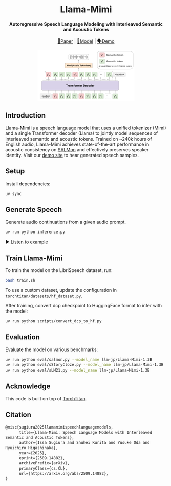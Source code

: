 <div align="center">

# Llama-Mimi
#### Autoregressive Speech Language Modeling with Interleaved Semantic and Acoustic Tokens
[📃Paper](https://arxiv.org/abs/2509.14882) | [🤗Model](https://huggingface.co/llm-jp/Llama-Mimi-1.3B) | [🗣️Demo](https://speed1313.github.io/llama-mimi/)

<img src="assets/llama-mimi.png" width="60%"/>

</div>


## Introduction
Llama-Mimi is a speech language model that uses a unified tokenizer (Mimi) and a single Transformer decoder (Llama) to jointly model sequences of interleaved semantic and acoustic tokens.
Trained on ~240k hours of English audio, Llama-Mimi achieves state-of-the-art performance in acoustic consistency on [SALMon](https://arxiv.org/abs/2409.07437) and effectively preserves speaker identity.
Visit our [demo site](https://speed1313.github.io/llama-mimi/) to hear generated speech samples.



## Setup
Install dependencies:
```bash
uv sync
```

## Generate Speech

Generate audio continuations from a given audio prompt.
```bash
uv run python inference.py
```

[▶️ Listen to example](https://speed1313.github.io/llama-mimi)

## Train Llama-Mimi

To train the model on the LibriSpeech dataset, run:
```bash
bash train.sh
```
To use a custom dataset, update the configuration in `torchtitan/datasets/hf_dataset.py`.


After training, convert dcp checkpoint to HuggingFace format to infer with the model:
```bash
uv run python scripts/convert_dcp_to_hf.py
```


## Evaluation
Evaluate the model on various benchmarks:
```bash
uv run python eval/salmon.py --model_name llm-jp/Llama-Mimi-1.3B
uv run python eval/sStoryCloze.py --model_name llm-jp/Llama-Mimi-1.3B
uv run python eval/sLM21.py --model_name llm-jp/Llama-Mimi-1.3B
```



## Acknowledge
This code is built on top of [TorchTitan](https://github.com/pytorch/torchtitan).


## Citation
```
@misc{sugiura2025llamamimispeechlanguagemodels,
      title={Llama-Mimi: Speech Language Models with Interleaved Semantic and Acoustic Tokens},
      author={Issa Sugiura and Shuhei Kurita and Yusuke Oda and Ryuichiro Higashinaka},
      year={2025},
      eprint={2509.14882},
      archivePrefix={arXiv},
      primaryClass={cs.CL},
      url={https://arxiv.org/abs/2509.14882},
}
```

